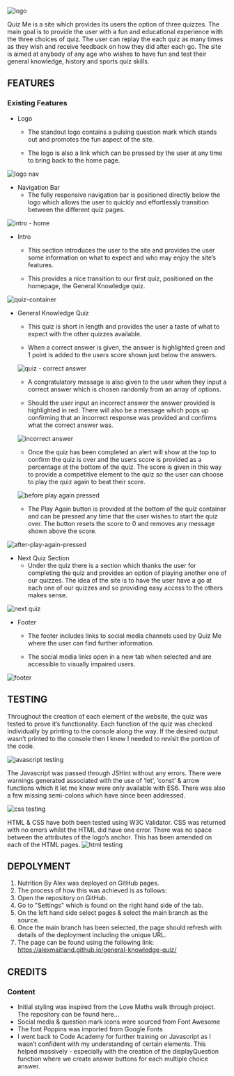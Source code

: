 ![logo](https://user-images.githubusercontent.com/122832821/235623180-19b80197-3be5-4ca5-adb9-13cfae1196b6.jpeg)

Quiz Me is a site which provides its users the option of three quizzes. The main goal is to provide the user with a fun and educational experience with the three choices of quiz. The user can replay the each quiz as many times as they wish and receive feedback on how they did after each go. The site is aimed at anybody of any age who wishes to have fun and test their general knowledge, history and sports quiz skills. 

## **FEATURES**

### **Existing Features**

* Logo
  * The standout logo contains a pulsing question mark which stands out and promotes the fun aspect of the site.
  
  * The logo is also a link which can be pressed by the user at any time to bring back to the home page.

![logo nav](https://user-images.githubusercontent.com/122832821/235628669-ccc5d5e1-97b5-43a4-b111-fcf1915bbace.jpeg)

* Navigation Bar
  * The fully responsive navigation bar is positioned directly below the logo which allows the user to quickly and effortlessly transition   between the different quiz pages.

![intro - home](https://user-images.githubusercontent.com/122832821/235628923-d17246de-fb5a-4fa7-9660-17c0f6257a14.jpeg)

* Intro
  * This section introduces the user to the site and provides the user some information on what to expect and who may enjoy the site’s features.
  
  * This provides a nice transition to our first quiz, positioned on the homepage, the General Knowledge quiz.

![quiz-container](https://user-images.githubusercontent.com/122832821/235628999-3aebc751-99f6-4972-927b-d130e4e806c9.jpeg)

* General Knowledge Quiz
  * This quiz is short in length and provides the user a taste of what to expect with the other quizzes available. 
  
  * When a correct answer is given, the answer is highlighted green and 1 point is added to the users score shown just below the answers.
  
  ![quiz - correct answer](https://user-images.githubusercontent.com/122832821/235629086-0f6b4c68-29aa-4313-ad8a-a8573f6f9b5d.jpeg)
  
  * A congratulatory message is also given to the user when they input a correct answer which is chosen randomly from an array of options.
  
  * Should the user input an incorrect answer the answer provided is highlighted in red. There will also be a message which pops up confirming that an incorrect response was provided and confirms what the correct answer was.
  
  ![incorrect answer](https://user-images.githubusercontent.com/122832821/235629243-695ff6e8-8f6f-4359-af62-ff2413aad590.jpeg)

  * Once the quiz has been completed an alert will show at the top to confirm the quiz is over and the users score is provided as a percentage at the bottom of the quiz. The score is given in this way to provide a competitive element to the quiz so the user can choose to play the quiz again to beat their score.
  
  ![before play again pressed](https://user-images.githubusercontent.com/122832821/235631349-b17f1308-5f20-4148-b4ee-244389f59e0a.jpeg)

  * The Play Again button is provided at the bottom of the quiz container and can be pressed any time that the user wishes to start the quiz over. The button resets the score to 0 and removes any message shown above the score.
  
![after-play-again-pressed](https://user-images.githubusercontent.com/122832821/235631385-ecc14f90-84c2-45e4-a975-e5add1f8633a.jpeg)

* Next Quiz Section
  * Under the quiz there is a section which thanks the user for completing the quiz and provides an option of playing another one of our quizzes. The idea of the site is to have the user have a go at each one of our quizzes and so providing easy access to the others makes sense.
  
![next quiz](https://user-images.githubusercontent.com/122832821/235631473-ecdb001e-6c85-4305-90c3-ffb12e5d01b3.jpeg)

* Footer
  * The footer includes links to social media channels used by Quiz Me where the user can find further information. 
  
  * The social media links open in a new tab when selected and are accessible to visually impaired users.

![footer](https://user-images.githubusercontent.com/122832821/235631607-08976e98-abc2-4919-9e22-3944451748d4.jpeg)

## **TESTING**

Throughout the creation of each element of the website, the quiz was tested to prove it’s functionality. Each function of the quiz was checked individually by printing to the console along the way. If the desired output wasn’t printed to the console then I knew I needed to revisit the portion of the code. 

![javascript testing](https://user-images.githubusercontent.com/122832821/235631667-a73326ac-52be-4950-9505-56d12e23c790.jpeg)

The Javascript was passed through JSHint without any errors. There were warnings generated associated with the use of ‘let’, ‘const’ & arrow functions which it let me know were only available with ES6. There was also a few missing semi-colons which have since been addressed.

![css testing](https://user-images.githubusercontent.com/122832821/235631761-6b29db95-7faf-41ce-9f3e-346ca3d996bf.jpeg)

HTML & CSS have both been tested using W3C Validator. CSS was returned with no errors whilst the HTML did have one error. There was no space between the attributes of the logo’s anchor. This has been amended on each of the HTML pages. 
![html testing](https://user-images.githubusercontent.com/122832821/235631781-0465b42b-d64a-40b5-8d2a-745d1a16fc68.jpeg)


## **DEPOLYMENT**
  1. Nutrition By Alex was deployed on GitHub pages.
  2. The process of how this was achieved is as follows:
  3. Open the repository on GitHub.
  4. Go to "Settings" which is found on the right hand side of the tab.
  5. On the left hand side select pages & select the main branch as the source.
  6. Once the main branch has been selected, the page should refresh with details of the deployment including the unique URL.
  7. The page can be found using the following link: https://alexmaitland.github.io/general-knowledge-quiz/ 

## **CREDITS**

### **Content**

  * Initial styling was inspired from the Love Maths walk through project. The repository can be found here… 
  * Social media & question mark icons were sourced from Font Awesome
  * The font Poppins was imported from Google Fonts
  * I went back to Code Academy for further training on Javascript as I wasn’t confident with my understanding of certain elements. This helped massively - especially with the creation of the displayQuestion function where we create answer buttons for each multiple choice answer.


	
